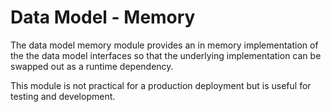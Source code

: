 # Data Model - Memory

The data model memory module provides an in memory implementation of the the data model interfaces so that the underlying implementation can be swapped out as a runtime dependency.

This module is not practical for a production deployment but is useful for testing and development.